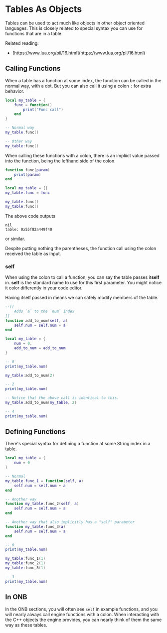 # Tables As Objects

Tables can be used to act much like objects in other object oriented languages.
This is closely related to special syntax you can use for functions that are 
in a table.

Related reading: 
* [https://www.lua.org/pil/16.html](https://www.lua.org/pil/16.html)

## Calling Functions

When a table has a function at some index, the function can be called in the 
normal way, with a dot. But you can also call it using a colon `:` for extra 
behavior.

```lua
local my_table = {
    func = function()
        print("Func call")
    end
}

-- Normal way
my_table.func()

-- Other way
my_table:func()
```

When calling these functions with a colon, there is an impliict value passed into 
the function, being the lefthand side of the colon.

```lua
function func(param)
    print(param)
end

local my_table = {}
my_table.func = func

my_table.func()
my_table:func()
```

The above code outputs

```
nil
table: 0x55f82a449f40
```
or similar.

Despite putting nothing the parentheses, the function call using the colon received the 
table as input.

### self

When using the colon to call a function, you can say the table passes it**self** in. 
**self** is the standard name to use for this first parameter. You might notice it 
color differently in your code editor. 

Having itself passed in means we can safely modify members of the table.

```lua
--[[
    Adds `a` to the `num` index
]]
function add_to_num(self, a)
    self.num = self.num + a
end

local my_table = {
    num = 0,
    add_to_num = add_to_num
}

-- 0
print(my_table.num)

my_table:add_to_num(2)

-- 2
print(my_table.num)

-- Notice that the above call is identical to this.
my_table.add_to_num(my_table, 2)

-- 4
print(my_table.num)
```

## Defining Functions

There's special syntax for defining a function at some String index in a table.

```lua
local my_table = {
    num = 0
}

-- Normal
my_table.func_1 = function(self, a)
    self.num = self.num + a
end

-- Another way
function my_table.func_2(self, a)
    self.num = self.num + a
end

-- Another way that also implicitly has a "self" parameter
function my_table:func_3(a)
    self.num = self.num + a
end

-- 0
print(my_table.num)

my_table:func_1(1)
my_table:func_2(1)
my_table:func_3(1)

-- 3
print(my_table.num)
```

## In ONB

In the ONB sections, you will often see `self` in example functions, and you 
will nearly always call engine functions with a colon. When interacting with 
the C++ objects the engine provides, you can nearly think of them the same 
way as these tables.